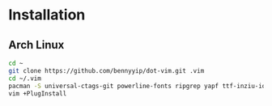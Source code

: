 # Installation

## Arch Linux
```bash
cd ~
git clone https://github.com/bennyyip/dot-vim.git .vim
cd ~/.vim
pacman -S universal-ctags-git powerline-fonts ripgrep yapf ttf-inziu-iosevka --needed
vim +PlugInstall
```
